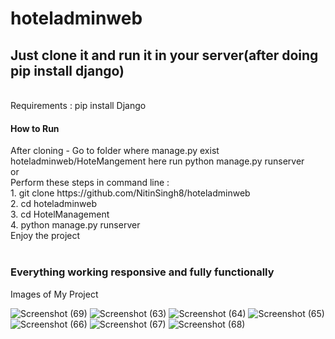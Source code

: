 # hoteladminweb

<h2>Just clone it and run it in your server(after doing pip install django)</h2>
<br>
Requirements : pip install Django
<br>
<h4> How to Run </h4>
After cloning - Go to folder where manage.py exist
<br>
hoteladminweb/HoteMangement here run python manage.py runserver<br>
or <br>
Perform these steps in command line : <br>
1. git clone https://github.com/NitinSingh8/hoteladminweb<br>
2. cd hoteladminweb<br>
3. cd HotelManagement<br>
4. python manage.py runserver<br>
Enjoy the project<br>
<br>


<h3>Everything working responsive and fully functionally</h3>


Images of My Project

![Screenshot (69)](https://user-images.githubusercontent.com/82113751/222468529-35b719bf-5a75-4cb6-8bac-70bcc6ecacb5.png)
![Screenshot (63)](https://user-images.githubusercontent.com/82113751/222468549-761536a0-f8c7-4a4f-96a9-201bdfc2591d.png)
![Screenshot (64)](https://user-images.githubusercontent.com/82113751/222468568-74ffb2b7-db23-41de-a398-a31913c9cb50.png)
![Screenshot (65)](https://user-images.githubusercontent.com/82113751/222468579-7cd2a6f5-3576-4988-9eaa-99d6824348ea.png)
![Screenshot (66)](https://user-images.githubusercontent.com/82113751/222468587-7fc0a44b-f8d3-4bc3-abc5-49cf85744992.png)
![Screenshot (67)](https://user-images.githubusercontent.com/82113751/222468636-aa3c0e91-7f37-438a-9cec-621e968d1e4f.png)
![Screenshot (68)](https://user-images.githubusercontent.com/82113751/222468675-d24aa85b-aad6-4941-908b-57fec27730f5.png)
